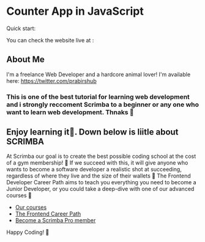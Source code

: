 # Counter App in JavaScript

Quick start:

You can check the website live at :

## About Me

I'm a freelance Web Developer and a hardcore animal lover!
I'm available here: https://twitter.com/prabirshub

### This is one of the best tutorial for learning web development and i strongly reccoment Scrimba to a beginner or any one who want to learn web development. Thnaks 🤩

## Enjoy learning it🥳. Down below is liitle about SCRIMBA

At Scrimba our goal is to create the best possible coding school at the cost of a gym membership! 💜
If we succeed with this, it will give anyone who wants to become a software developer a realistic shot at succeeding, regardless of where they live and the size of their wallets 🎉
The Frontend Developer Career Path aims to teach you everything you need to become a Junior Developer, or you could take a deep-dive with one of our advanced courses 🚀

- [Our courses](https://scrimba.com/allcourses)
- [The Frontend Career Path](https://scrimba.com/learn/frontend)
- [Become a Scrimba Pro member](https://scrimba.com/pricing)

Happy Coding! 🥳

